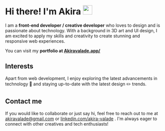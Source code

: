 # Hi there! I'm Akira <img src="https://media.giphy.com/media/hvRJCLFzcasrR4ia7z/giphy.gif" width="30px">

I am a **front-end developer / creative developer** who loves to design and is passionate about technology. With a background in 3D art and UI design, I am excited to apply my skills and creativity to create stunning and responsive web experiences.

You can visit my **portfolio at [Akiravalade.app/](https://akiravalade.vercel.app/)**

## Interests

Apart from web development, I enjoy exploring the latest advancements in technology 🦾 and staying up-to-date with the latest design ✏️ trends.

## Contact me

If you would like to collaborate or just say hi, feel free to reach out to me at [akiravalade@gmail.com](akiravalade@gmail.com)
 or [linkedin.com/akira-valade](https://www.linkedin.com/in/akira-valade-60956b200/)
. I'm always eager to connect with other creatives and tech enthusiasts!

